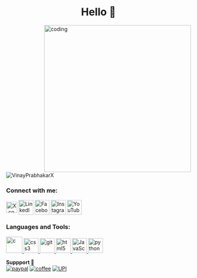 <h1 align="center">Hello 👋</h1>
<img align="right" alt="coding" width="400" src="https://mastervinay.files.wordpress.com/2023/08/gif.gif"> 

<p align="left"> <img src="https://komarev.com/ghpvc/?username=VinayPrabhakarX&label=Profile%20views&color=0e75b6&style=flat" alt="VinayPrabhakarX" /> </p>
<h3 align="left">Connect with me:</h3>
<p align="left">
<a href="https://x.com/VinayPrabhakarX" target="blank"><img align="center" src="https://mastervinay.files.wordpress.com/2023/09/logo-white.png" alt="X.com" height="30" width="30" /></a>
<a href="https://linkedin.com/in/VinayPrabhakarX" target="blank"><img align="center" src="https://mastervinay.files.wordpress.com/2023/07/in.png" alt="LinkedIn" height="40" width="40" /></a>
<a href="https://facebook.com/VinayPrabhakarX" target="blank"><img align="center" src="https://mastervinay.files.wordpress.com/2023/07/fb-1.png" alt="Facebook" height="40" width="40" /></a>
<a href="https://instagram.com/VinayPrabhakarX" target="blank"><img align="center" src="https://mastervinay.files.wordpress.com/2023/07/gram.png" alt="Instagram" height="40" width="40" /></a>
<a href="https://www.youtube.com/@VinayPrabhakarX" target="_blank"><img align="center" src="https://mastervinay.files.wordpress.com/2023/07/youtube.png" alt="YouTube" height="40" width="40" /></a>
</p>

<h3 align="left">Languages and Tools:</h3>
<p align="left"> 
<a href="https://www.cprogramming.com/" target="_blank" rel="C"> <img src="https://mastervinay.files.wordpress.com/2023/07/c.png" alt="c" width="44" height="44"/> </a> 
<a href="https://www.w3schools.com/css/" target="_blank" rel="CSS"> <img src="https://mastervinay.files.wordpress.com/2023/07/css-3.png" alt="css3" width="40" height="40"/> </a>
<a href="https://git-scm.com/" target="_blank" rel="git"> <img src="https://mastervinay.files.wordpress.com/2023/07/git.png" alt="git" width="40" height="40"/> </a>
<a href="https://developer.mozilla.org/en-US/docs/Web/HTML" target="_blank" rel="HTML"> <img src="https://mastervinay.files.wordpress.com/2023/07/html.png" alt="html5" width="40" height="40"/> </a>
<a href="https://developer.mozilla.org/en-US/docs/Web/JavaScript" target="_blank" rel="JavaScript"> <img src="https://mastervinay.files.wordpress.com/2023/07/javascript.png" alt="JavaScript" width="40" height="40"/> </a> 
<a href="https://www.python.org" target="_blank" rel="Python"> <img src="https://mastervinay.files.wordpress.com/2023/07/py.png" alt="python" width="40" height="40"/> </a> </p>

<b>Suppport 🤝</b><br>
[![paypal](https://mastervinay.files.wordpress.com/2023/07/paypal.png)](https://www.paypal.com/paypalme/PrabhakarVinay)
[![coffee](https://mastervinay.files.wordpress.com/2023/07/coffee.png)](https://buymeacoffee.com/VinayPrabhakarX
)
[![UPI](https://mastervinay.wordpress.com/wp-content/uploads/2024/09/upi-1.png)](https://pages.razorpay.com/VinayPrabhakarX)

